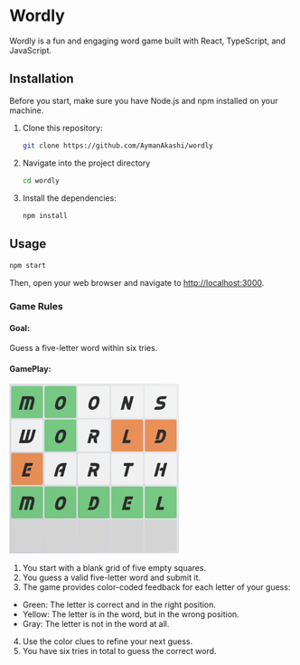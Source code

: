 # Wordly

Wordly is a fun and engaging word game built with React, TypeScript, and JavaScript.

## Installation

Before you start, make sure you have Node.js and npm installed on your machine.

1. Clone this repository:

    ```bash
    git clone https://github.com/AymanAkashi/wordly
    ```

2. Navigate into the project directory

    ```bash
    cd wordly
    ```

3. Install the dependencies:
    ```bash
    npm install
    ```

## Usage

```bash
npm start
```

Then, open your web browser and navigate to [http://localhost:3000](http://localhost:3000).

### Game Rules

#### Goal:

Guess a five-letter word within six tries.

#### GamePlay:

<img src='./public/wordly.png' alt='world game mode' width='300px' height='300px' >

1. You start with a blank grid of five empty squares.
2. You guess a valid five-letter word and submit it.
3. The game provides color-coded feedback for each letter of your guess:

-   Green: The letter is correct and in the right position.
-   Yellow: The letter is in the word, but in the wrong position.
-   Gray: The letter is not in the word at all.

4. Use the color clues to refine your next guess.
5. You have six tries in total to guess the correct word.
